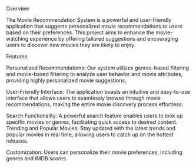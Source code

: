 Overview

The Movie Recommendation System is a powerful and user-friendly application that suggests personalized movie recommendations to users based on their preferences. This project aims to enhance the movie-watching experience by offering tailored suggestions and encouraging users to discover new movies they are likely to enjoy.

Features

Personalized Recommendations: Our system utilizes genres-based filtering and  movie-based filtering to analyze user behavior and movie attributes, providing highly personalized movie suggestions.

User-Friendly Interface: The application boasts an intuitive and easy-to-use interface that allows users to seamlessly browse through movie recommendations, making the entire movie discovery process effortless.

Search Functionality: A powerful search feature enables users to look up specific movies or genres, facilitating quick access to desired content.
Trending and Popular Movies: Stay updated with the latest trends and popular movies in real time, allowing users to catch up on the hottest releases.

Customization: Users can personalize their movie preferences, including genres and IMDB scores.
